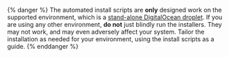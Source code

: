 {% danger %} 
The automated install scripts are **only** designed work on the supported environment, which is a [stand-alone DigitalOcean droplet](/tutorials/install/digital-ocean.html).  If you are using any other environment, **do not** just blindly run the installers.  They may not work, and may even adversely affect your system.  Tailor the installation as needed for your environment, using the install scripts as a guide.
{% enddanger %}